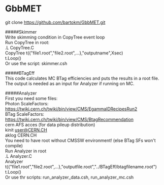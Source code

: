 # GbbMET<br>

git clone https://github.com/bartokm/GbbMET.git

#####Skimmer<br>
Write skimming condition in CopyTree event loop<br>
Run CopyTree in root:<br>
.L CopyTree.C<br>
CopyTree t({"file1.root","file2.root",...},"outputname",Xsec)<br>
t.Loop()<br>
Or use the script: skimmer.csh

#####BTagEff<br>
This code calculates MC BTag efficiencies and puts the results in a root file.<br>
The output is needed as an input for Analyzer if running on MC.<br>

#####Analyzer<br>
First you need some files:<br>
Photon ScaleFactors: https://twiki.cern.ch/twiki/bin/view/CMS/EgammaIDRecipesRun2<br>
BTag ScaleFactors: https://twiki.cern.ch/twiki/bin/view/CMS/BtagRecommendation<br>
cern AFS acces (for data pileup distribution)<br>
kinit user@CERN.CH<br>
aklog CERN.CH<br>
You need to have root without CMSSW environment! (else BTag SFs won't compile)<br>
Run Analyzer in root<br>
.L Analyzer.C<br>
Analyzer t({"file1.root","file2.root",...},"outputfile.root","../BTagEff/btagfilename.root") <br>
t.Loop() <br>
Or use thr scripts: run_analyzer_data.csh, run_analyzer_mc.csh

